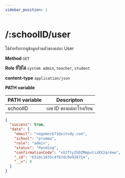 ```yaml
---
sidebar_position: 1
---
```


# /:schoolID/user


ใช้สำหรับการดูข้อมูลส่วนตัวของแต่ละ User

**Method** `GET`

**Role ที่ใช้ได้** `system admin`, `teacher`, `student`

**content-type** `application/json`

**PATH variable** 

|PATH variable |Descripton|
|-----|--------|
|schoolID|เลข ID ของแต่ละโรงเรียน       |


```json title="Response"
{
  "success": true,
  "data": {
    "email": "negomor671@xitudy.com",
    "school": "promma",
    "role": "admin",
    "status": "Pending",
    "confirmationCode": "vXJTtyZGDZMmputizRX2qr4ew",
    "_id": "6310c1835c4f87dc9e92875a",
    "__v": 0
  }
}
```